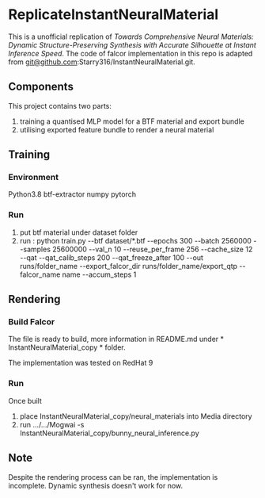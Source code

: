 # ReplicateInstantNeuralMaterial
This is a unofficial replication of *Towards Comprehensive Neural Materials: Dynamic Structure-Preserving Synthesis with Accurate Silhouette at Instant Inference Speed*. The code of falcor implementation in this repo is adapted from git@github.com:Starry316/InstantNeuralMaterial.git.

## Components
This project contains two parts: 
1. training a quantised MLP model for a BTF material and export bundle
2. utilising exported feature bundle to render a neural material
## Training
###	Environment
Python3.8
btf-extractor
numpy
pytorch
### Run
1. put btf material under dataset folder 
2. run : python train.py --btf dataset/*.btf --epochs 300 --batch 2560000 --samples 25600000 --val_n 10 --reuse_per_frame 256 --cache_size 12 --qat --qat_calib_steps 200 --qat_freeze_after 100 --out runs/folder_name  --export_falcor_dir runs/folder_name/export_qtp --falcor_name name --accum_steps 1

## Rendering
### Build Falcor
The file is ready to build, more information in README.md under * InstantNeuralMaterial_copy * folder.

The implementation was tested on RedHat 9
### Run
Once built
1. place InstantNeuralMaterial_copy/neural_materials into Media directory
2. run .../.../Mogwai -s InstantNeuralMaterial_copy/bunny_neural_inference.py

## Note
Despite the rendering process can be ran, the implementation is incomplete. Dynamic synthesis doesn't work for now.
